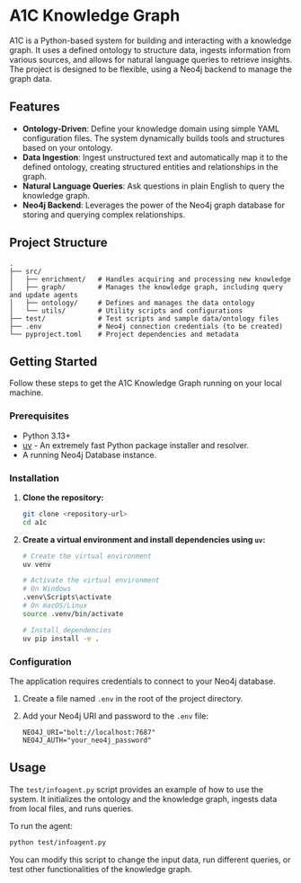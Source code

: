 # A1C Knowledge Graph

A1C is a Python-based system for building and interacting with a knowledge graph. It uses a defined ontology to structure data, ingests information from various sources, and allows for natural language queries to retrieve insights. The project is designed to be flexible, using a Neo4j backend to manage the graph data.

## Features

-   **Ontology-Driven**: Define your knowledge domain using simple YAML configuration files. The system dynamically builds tools and structures based on your ontology.
-   **Data Ingestion**: Ingest unstructured text and automatically map it to the defined ontology, creating structured entities and relationships in the graph.
-   **Natural Language Queries**: Ask questions in plain English to query the knowledge graph.
-   **Neo4j Backend**: Leverages the power of the Neo4j graph database for storing and querying complex relationships.

## Project Structure

```
.
├── src/
│   ├── enrichment/   # Handles acquiring and processing new knowledge
│   ├── graph/        # Manages the knowledge graph, including query and update agents
│   ├── ontology/     # Defines and manages the data ontology
│   └── utils/        # Utility scripts and configurations
├── test/             # Test scripts and sample data/ontology files
├── .env              # Neo4j connection credentials (to be created)
└── pyproject.toml    # Project dependencies and metadata
```

## Getting Started

Follow these steps to get the A1C Knowledge Graph running on your local machine.

### Prerequisites

-   Python 3.13+
-   [uv](https://github.com/astral-sh/uv) - An extremely fast Python package installer and resolver.
-   A running Neo4j Database instance.

### Installation

1.  **Clone the repository:**
    ```bash
    git clone <repository-url>
    cd a1c
    ```

2.  **Create a virtual environment and install dependencies using `uv`:**
    ```bash
    # Create the virtual environment
    uv venv
    
    # Activate the virtual environment
    # On Windows
    .venv\Scripts\activate
    # On macOS/Linux
    source .venv/bin/activate

    # Install dependencies
    uv pip install -e .
    ```

### Configuration

The application requires credentials to connect to your Neo4j database.

1.  Create a file named `.env` in the root of the project directory.

2.  Add your Neo4j URI and password to the `.env` file:
    ```
    NEO4J_URI="bolt://localhost:7687"
    NEO4J_AUTH="your_neo4j_password"
    ```

## Usage

The `test/infoagent.py` script provides an example of how to use the system. It initializes the ontology and the knowledge graph, ingests data from local files, and runs queries.

To run the agent:
```bash
python test/infoagent.py
```

You can modify this script to change the input data, run different queries, or test other functionalities of the knowledge graph.
